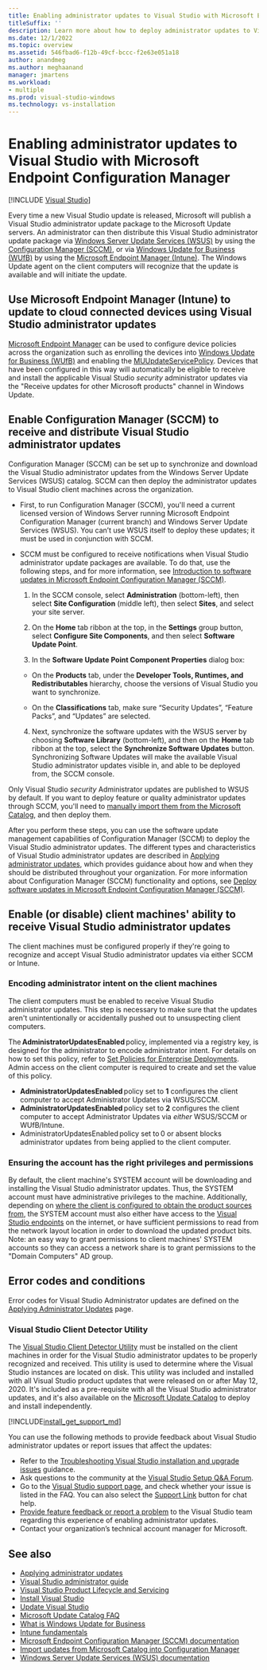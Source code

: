 ```yaml
---
title: Enabling administrator updates to Visual Studio with Microsoft Endpoint Configuration Manager
titleSuffix: ''
description: Learn more about how to deploy administrator updates to Visual Studio.
ms.date: 12/1/2022
ms.topic: overview
ms.assetid: 546fbad6-f12b-49cf-bccc-f2e63e051a18
author: anandmeg
ms.author: meghaanand
manager: jmartens
ms.workload:
- multiple
ms.prod: visual-studio-windows
ms.technology: vs-installation
---
```

# Enabling administrator updates to Visual Studio with Microsoft Endpoint Configuration Manager

 [!INCLUDE [Visual Studio](~/includes/applies-to-version/vs-windows-only.md)]

Every time a new Visual Studio update is released, Microsoft will publish a Visual Studio administrator update package to the Microsoft Update servers. An administrator can then distribute this Visual Studio administrator update package via [Windows Server Update Services (WSUS)](/windows-server/administration/windows-server-update-services/get-started/windows-server-update-services-wsus) by using the [Configuration Manager (SCCM)](/configmgr/core/understand/introduction), or via [Windows Update for Business (WUfB)](/windows/deployment/update/waas-manage-updates-wufb) by using the [Microsoft Endpoint Manager (Intune)](https://endpoint.microsoft.com). The Windows Update agent on the client computers will recognize that the update is available and will initiate the update.

## Use Microsoft Endpoint Manager (Intune) to update to cloud connected devices using Visual Studio administrator updates

[Microsoft Endpoint Manager](https://endpoint.microsoft.com) can be used to configure device policies across the organization such as enrolling the devices into [Windows Update for Business (WUfB)](/windows/deployment/update/waas-manage-updates-wufb) and enabling the [MUUpdateServicePolicy](/windows/client-management/mdm/policy-csp-update#update-allowmuupdateservice). Devices that have been configured in this way will automatically be eligible to receive and install the applicable Visual Studio _security_ administrator updates via the "Receive updates for other Microsoft products" channel in Windows Update. 

## Enable Configuration Manager (SCCM) to receive and distribute Visual Studio administrator updates

Configuration Manager (SCCM) can be set up to synchronize and download the Visual Studio administrator updates from the Windows Server Update Services (WSUS) catalog.  SCCM can then deploy the administrator updates to Visual Studio client machines across the organization.  

* First, to run Configuration Manager (SCCM), you'll need a current licensed version of Windows Server running Microsoft Endpoint Configuration Manager (current branch) and Windows Server Update Services (WSUS). You can’t use WSUS itself to deploy these updates; it must be used in conjunction with SCCM.

* SCCM must be configured to receive notifications when Visual Studio administrator update packages are available. To do that, use the following steps, and for more information, see [Introduction to software updates in Microsoft Endpoint Configuration Manager (SCCM)](/mem/configmgr/sum/understand/software-updates-introduction).

  1. In the SCCM console, select **Administration** (bottom-left), then select **Site Configuration** (middle left), then select **Sites**, and select your site server.

  2. On the **Home** tab ribbon at the top, in the **Settings** group button, select **Configure Site Components**, and then select **Software Update Point**.

  3. In the **Software Update Point Component Properties** dialog box:

    * On the **Products** tab, under the **Developer Tools, Runtimes, and Redistributables** hierarchy, choose the versions of Visual Studio you want to synchronize.

    * On the **Classifications** tab, make sure “Security Updates”, “Feature Packs”, and “Updates” are selected.

  4. Next, synchronize the software updates with the WSUS server by choosing **Software Library** (bottom-left), and then on the **Home** tab ribbon at the top, select the **Synchronize Software Updates** button. Synchronizing Software Updates will make the available Visual Studio administrator updates visible in, and able to be deployed from, the SCCM console.

Only Visual Studio _security_ Administrator updates are published to WSUS by default. If you want to deploy feature or quality administrator updates through SCCM, you'll need to [manually import them from the Microsoft Catalog](/mem/configmgr/sum/get-started/synchronize-software-updates#import-updates-from-the-microsoft-update-catalog), and then deploy them.

After you perform these steps, you can use the software update management capabilities of Configuration Manager (SCCM) to deploy the Visual Studio administrator updates. The different types and characteristics of Visual Studio administrator updates are described in [Applying administrator updates](./applying-administrator-updates.md), which provides guidance about how and when they should be distributed throughout your organization. For more information about Configuration Manager (SCCM) functionality and options, see [Deploy software updates in Microsoft Endpoint Configuration Manager (SCCM)](/mem/configmgr/sum/deploy-use/deploy-software-updates).

## Enable (or disable) client machines' ability to receive Visual Studio administrator updates

The client machines must be configured properly if they're going to recognize and accept Visual Studio administrator updates via either SCCM or Intune. 

### Encoding administrator intent on the client machines

The client computers must be enabled to receive Visual Studio administrator updates. This step is necessary to make sure that the updates aren't unintentionally or accidentally pushed out to unsuspecting client computers.

The **AdministratorUpdatesEnabled** policy, implemented via a registry key, is designed for the administrator to encode administrator intent. For details on how to set this policy, refer to [Set Policies for Enterprise Deployments](set-defaults-for-enterprise-deployments.md). Admin access on the client computer is required to create and set the value of this policy.

* **AdministratorUpdatesEnabled** policy set to **1** configures the client computer to accept Administrator Updates via WSUS/SCCM.
* **AdministratorUpdatesEnabled** policy set to **2** configures the client computer to accept Administrator Updates via _either_ WSUS/SCCM or WUfB/Intune.
* AdministratorUpdatesEnabled policy set to 0 or absent blocks administrator updates from being applied to the client computer.

### Ensuring the account has the right privileges and permissions
By default, the client machine's SYSTEM account will be downloading and installing the Visual Studio administrator updates. Thus, the SYSTEM account must have administrative privileges to the machine. Additionally, depending on [where the client is configured to obtain the product sources from](/visualstudio/install/update-visual-studio#configure-source-location-of-updates-1), the SYSTEM account must also either have access to the [Visual Studio endpoints](/visualstudio/install/install-and-use-visual-studio-behind-a-firewall-or-proxy-server) on the internet, or have sufficient permissions to read from the network layout location in order to download the updated product bits. Note: an easy way to grant permissions to client machines' SYSTEM accounts so they can access a network share is to grant permissions to the "Domain Computers" AD group.

## Error codes and conditions

Error codes for Visual Studio Administrator updates are defined on the [Applying Administrator Updates](/visualstudio/install/applying-administrator-updates#error-codes-and-conditions) page. 

### Visual Studio Client Detector Utility

The [Visual Studio Client Detector Utility](https://support.microsoft.com/help/5001148) must be installed on the client machines in order for the Visual Studio administrator updates to be properly recognized and received. This utility is used to determine where the Visual Studio instances are located on disk. This utility was included and installed with all Visual Studio product updates that were released on or after May 12, 2020.  It's included as a pre-requisite with all the Visual Studio administrator updates, and it's also available on the [Microsoft Update Catalog](https://catalog.update.microsoft.com) to deploy and install independently.

[!INCLUDE[install_get_support_md](includes/install_get_support_md.md)]

You can use the following methods to provide feedback about Visual Studio administrator updates or report issues that affect the updates:

* Refer to the [Troubleshooting Visual Studio installation and upgrade issues](../install/troubleshooting-installation-issues.md) guidance.
* Ask questions to the community at the [Visual Studio Setup Q&A Forum](/answers/topics/vs-setup.html).
* Go to the [Visual Studio support page](https://visualstudio.microsoft.com/vs/support/), and check whether your issue is listed in the FAQ.  You can also select the [Support Link](https://visualstudio.microsoft.com/vs/support/#talktous) button for chat help.
* [Provide feature feedback or report a problem](https://aka.ms/vs/wsus/feedback) to the Visual Studio team regarding this experience of enabling administrator updates.
* Contact your organization’s technical account manager for Microsoft.

## See also

* [Applying administrator updates](../install/applying-administrator-updates.md)
* [Visual Studio administrator guide](../install/visual-studio-administrator-guide.md)
* [Visual Studio Product Lifecycle and Servicing](/visualstudio/productinfo/vs-servicing-vs)
* [Install Visual Studio](../install/install-visual-studio.md)
* [Update Visual Studio](../install/update-visual-studio.md)
* [Microsoft Update Catalog FAQ](https://www.catalog.update.microsoft.com/faq.aspx)
* [What is Windows Update for Business](/windows/deployment/update/waas-manage-updates-wufb)
* [Intune fundamentals](/mem/intune/fundamentals/)
* [Microsoft Endpoint Configuration Manager (SCCM) documentation](/mem/configmgr)
* [Import updates from Microsoft Catalog into Configuration Manager](/mem/configmgr/sum/get-started/synchronize-software-updates#import-updates-from-the-microsoft-update-catalog)
* [Windows Server Update Services (WSUS) documentation](/windows-server/administration/windows-server-update-services/get-started/windows-server-update-services-wsus)

